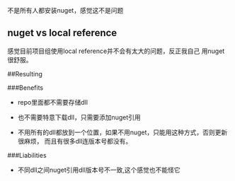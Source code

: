 
不是所有人都安装nuget，感觉这不是问题

## nuget vs local  reference


感觉目前项目组使用local reference并不会有太大的问题，反正我自己
用nuget很舒服。

##Resulting

###Benefits

* repo里面都不需要存储dll

* 也不需要特意下载dll，只需要添加nuget引用

* 不用所有的dll都放到一个位置，如果不用nuget，只能用这种方式，否则更新很麻烦，
而且有很多dll连版本号都没有。

###Liabilities 

* 不同dll之间nuget引用dll版本号不一致,这个感觉也不能怪它
